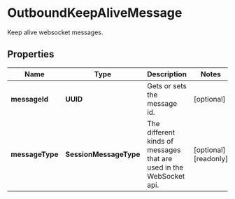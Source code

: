 

# OutboundKeepAliveMessage

Keep alive websocket messages.

## Properties

| Name | Type | Description | Notes |
|------------ | ------------- | ------------- | -------------|
|**messageId** | **UUID** | Gets or sets the message id. |  [optional] |
|**messageType** | **SessionMessageType** | The different kinds of messages that are used in the WebSocket api. |  [optional] [readonly] |



